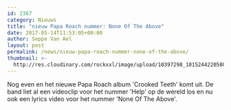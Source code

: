 ```yaml
---
id: 2367
category: Nieuws
title: "nieuw Papa Roach nummer: None Of The Above"
date: 2017-05-14T11:53:05+00:00
author: Seppe Van Ael
layout: post
permalink: /news/nieuw-papa-roach-nummer-none-of-the-above/
thumbnail: >-
  http://res.cloudinary.com/rockxxl/image/upload/10397298_10152442205801731_8494572405598974541_o.jpg
---
```

Nog even en het nieuwe Papa Roach album 'Crooked Teeth' komt uit. De band liet al een videoclip voor het nummer 'Help' op de wereld los en nu ook een lyrics video voor het nummer 'None Of The Above'.
